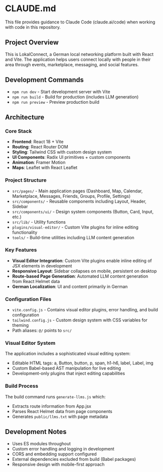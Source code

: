 # CLAUDE.md

This file provides guidance to Claude Code (claude.ai/code) when working with code in this repository.

## Project Overview

This is LokalConnect, a German local networking platform built with React and Vite. The application helps users connect locally with people in their area through events, marketplace, messaging, and social features.

## Development Commands

- `npm run dev` - Start development server with Vite
- `npm run build` - Build for production (includes LLM generation)
- `npm run preview` - Preview production build

## Architecture

### Core Stack
- **Frontend**: React 18 + Vite
- **Routing**: React Router DOM
- **Styling**: Tailwind CSS with custom design system
- **UI Components**: Radix UI primitives + custom components
- **Animation**: Framer Motion
- **Maps**: Leaflet with React Leaflet

### Project Structure
- `src/pages/` - Main application pages (Dashboard, Map, Calendar, Marketplace, Messages, Friends, Groups, Profile, Settings)
- `src/components/` - Reusable components including Layout, Header, Sidebar
- `src/components/ui/` - Design system components (Button, Card, Input, etc.)
- `src/lib/` - Utility functions
- `plugins/visual-editor/` - Custom Vite plugins for inline editing functionality
- `tools/` - Build-time utilities including LLM content generation

### Key Features
- **Visual Editor Integration**: Custom Vite plugins enable inline editing of JSX elements in development
- **Responsive Layout**: Sidebar collapses on mobile, persistent on desktop
- **Route-based Page Generation**: Automated LLM content generation from React Helmet data
- **German Localization**: UI and content primarily in German

### Configuration Files
- `vite.config.js` - Contains visual editor plugins, error handling, and build configuration
- `tailwind.config.js` - Custom design system with CSS variables for theming
- Path aliases: `@/` points to `src/`

### Visual Editor System
The application includes a sophisticated visual editing system:
- Editable HTML tags: a, Button, button, p, span, h1-h6, label, Label, img
- Custom Babel-based AST manipulation for live editing
- Development-only plugins that inject editing capabilities

### Build Process
The build command runs `generate-llms.js` which:
- Extracts route information from App.jsx
- Parses React Helmet data from page components
- Generates `public/llms.txt` with page metadata

## Development Notes

- Uses ES modules throughout
- Custom error handling and logging in development
- CORS and embedding support configured
- External dependencies excluded from build (Babel packages)
- Responsive design with mobile-first approach